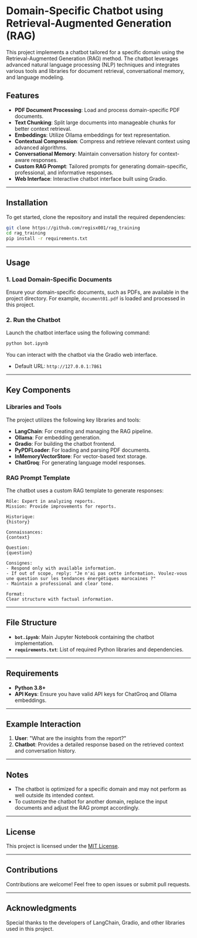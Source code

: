 # Domain-Specific Chatbot using Retrieval-Augmented Generation (RAG)

This project implements a chatbot tailored for a specific domain using the Retrieval-Augmented Generation (RAG) method. The chatbot leverages advanced natural language processing (NLP) techniques and integrates various tools and libraries for document retrieval, conversational memory, and language modeling.

## Features

- **PDF Document Processing**: Load and process domain-specific PDF documents.
- **Text Chunking**: Split large documents into manageable chunks for better context retrieval.
- **Embeddings**: Utilize Ollama embeddings for text representation.
- **Contextual Compression**: Compress and retrieve relevant context using advanced algorithms.
- **Conversational Memory**: Maintain conversation history for context-aware responses.
- **Custom RAG Prompt**: Tailored prompts for generating domain-specific, professional, and informative responses.
- **Web Interface**: Interactive chatbot interface built using Gradio.

---

## Installation

To get started, clone the repository and install the required dependencies:

```bash
git clone https://github.com/regisx001/rag_training
cd rag_training
pip install -r requirements.txt
```

---

## Usage

### 1. Load Domain-Specific Documents
Ensure your domain-specific documents, such as PDFs, are available in the project directory. For example, `document01.pdf` is loaded and processed in this project.

### 2. Run the Chatbot
Launch the chatbot interface using the following command:

```bash
python bot.ipynb
```

You can interact with the chatbot via the Gradio web interface. 

- Default URL: `http://127.0.0.1:7861`

---

## Key Components
### Libraries and Tools
The project utilizes the following key libraries and tools:
- **LangChain**: For creating and managing the RAG pipeline.
- **Ollama**: For embedding generation.
- **Gradio**: For building the chatbot frontend.
- **PyPDFLoader**: For loading and parsing PDF documents.
- **InMemoryVectorStore**: For vector-based text storage.
- **ChatGroq**: For generating language model responses.

### RAG Prompt Template
The chatbot uses a custom RAG template to generate responses:
```text
Rôle: Expert in analyzing reports.
Mission: Provide improvements for reports.

Historique:
{history}

Connaissances:
{context}

Question:
{question}

Consignes:
- Respond only with available information.
- If out of scope, reply: "Je n'ai pas cette information. Voulez-vous une question sur les tendances énergétiques marocaines ?"
- Maintain a professional and clear tone.

Format:
Clear structure with factual information.
```

---

## File Structure

- **`bot.ipynb`**: Main Jupyter Notebook containing the chatbot implementation.
- **`requirements.txt`**: List of required Python libraries and dependencies.

---

## Requirements

- **Python 3.8+**
- **API Keys**: Ensure you have valid API keys for ChatGroq and Ollama embeddings.

---

## Example Interaction

1. **User**: "What are the insights from the report?"
2. **Chatbot**: Provides a detailed response based on the retrieved context and conversation history.

---

## Notes

- The chatbot is optimized for a specific domain and may not perform as well outside its intended context.
- To customize the chatbot for another domain, replace the input documents and adjust the RAG prompt accordingly.

---

## License

This project is licensed under the [MIT License](LICENSE).

---

## Contributions

Contributions are welcome! Feel free to open issues or submit pull requests.

---

## Acknowledgments

Special thanks to the developers of LangChain, Gradio, and other libraries used in this project.
